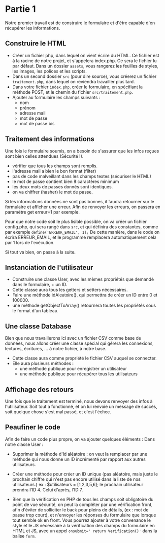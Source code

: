 # Partie 1
Notre premier travail est de construire le formulaire et d'être capable d'en récupérer les informations.


## Construire le HTML
- Créer un fichier php, dans lequel on vient écrire du HTML. Ce fichier est à la racine de notre projet, et s'appelera index.php. Ce sera le fichier lu par défaut.
Dans un dossier `assets`, vous rangerez les feuilles de styles, les images, les polices et les scripts.
- Dans un second dossier `src` (pour dire source), vous créerez un fichier `traitement.php`, dans lequel on reviendra travailler plus tard.
- Dans votre fichier `index.php`, créer le formulaire, en spécifiant la méthode POST, et le chemin du fichier `src/traitement.php`.
- Ajouter au formulaire les champs suivants :
  - nom
  - prénom
  - adresse mail
  - mot de passe
  - mot de passe bis

## Traitement des informations
Une fois le formulaire soumis, on a besoin de s'assurer que les infos reçues sont bien celles attendues (Sécurité !).
- vérifier que tous les champs sont remplis.
- l'adresse mail a bien le bon format (filter)
- pas de code malveillant dans les champs textes (sécuriser le HTML)
- le mot de passe contient bien 8 caractères minimum 
- les deux mots de passes donnés sont identiques.
- on va chiffrer (hasher) le mot de passe.

Si les informations données ne sont pas bonnes, il faudra retourner sur le formulaire et afficher une erreur. Afin de renvoyer les erreurs, on passera en paramètre get erreur=1 par exemple.

Pour que notre code soit le plus lisible possible, on va créer un fichier config.php, qui sera rangé dans `src`, et qui définira des constantes, comme par exemple `define('ERREUR_EMAIL', 1);`
De cette manière, dans le code on écrira ERREUR_EMAIL, et le programme remplacera automatiquement cela par 1 lors de l'exécution.

Si tout va bien, on passe à la suite.

## Instanciation de l'utilisateur
- Construire une classe User, avec les mêmes propriétés que demandé dans le formulaire, + un ID.
- Cette classe aura tous les getters et setters nécessaires.
- Faire une méthode idAleatoire(), qui permettra de créer un ID entre 0 et 100000.
- une méthode getObjectToArray() retournera toutes les propriétés sous le format d'un tableau.

## Une classe Database
Bien que nous travaillerons ici avec un fichier CSV comme base de données, nous allons créer une classe spécial qui gérera les connexions, lectures, écritures, ... à notre fichier, à notre base.
- Cette classe aura comme propriété le fichier CSV auquel se connecter.
- Elle aura plusieurs méthodes :
  - une méthode publique pour enregistrer un utilisateur
  - une méthode publique pour récupérer tous les utilisateurs

## Affichage des retours
Une fois que le traitement est terminé, nous devons renvoyer des infos à l'utilisateur. Soit tout a fonctionné, et on lui renvoie un message de succès, soit quelque chose s'est mal passé, et c'est l'échec.

## Peaufiner le code
Afin de faire un code plus propre, on va ajouter quelques éléments :
Dans notre classe User :
- Supprimer la méthode d'Id aléatoire : on veut la remplacer par une méthode qui nous donne un ID incrémenté par rapport aux autres utilisateurs.
- Créer une méthode pour créer un ID unique (pas aléatoire, mais juste le prochain chiffre qui n'est pas encore utilisé dans la liste de nos utilisateurs.) ex : $utilisateurs = [1,2,3,5,6]; le prochain utilisateur prendra l'ID 4. Celui d'après, l'ID 7.

- Bien que la vérification en PHP de tous les champs soit obligatoire du point de vue sécurité, on peut la compléter par une vérification front, afin d'éviter de solliciter le back pour pleins de détails, (ex : mot de passe trop court), et n'envoyer les réponses du formulaire que lorsque tout semble ok en front. Vous pourrez ajouter à votre convenance le style et le JS nécessaire à la vérification des champs du formulaire en HTML et JS, avec un appel `onsubmit=' return Verification()'` dans la balise `form`.
